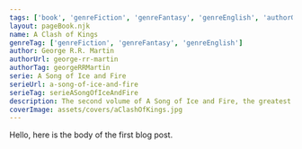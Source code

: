 ```yaml
---
tags: ['book', 'genreFiction', 'genreFantasy', 'genreEnglish', 'authorGeorgeRRMartin', 'serieASongOfIceAndFire']
layout: pageBook.njk
name: A Clash of Kings
genreTag: ['genreFiction', 'genreFantasy', 'genreEnglish']
author: George R.R. Martin
authorUrl: george-rr-martin
authorTag: georgeRRMartin
serie: A Song of Ice and Fire
serieUrl: a-song-of-ice-and-fire
serieTag: serieASongOfIceAndFire
description: The second volume of A Song of Ice and Fire, the greatest fantasy epic of the modern age. GAME OF THRONES is now a major TV series from HBO, featuring a stellar cast.Throughout Westeros, the cold winds are rising.From the ancient citadel of Dragonstone to the forbidding lands of Winterfell, chaos reigns as pretenders to the Iron Throne of the Seven Kingdoms stake their claims through tempest, turmoil and war.As a prophecy of doom cuts across the sky - a comet the colour of blood and flame - five factions struggle for control of a divided land. Brother plots against brother and the dead rise to walk in the night.Against a backdrop of incest, fratricide, alchemy and murder, the price of glory is measured in blood.
coverImage: assets/covers/aClashOfKings.jpg
---
```


Hello, here is the body of the first blog post.